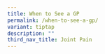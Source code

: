 ```yaml
---
title: When to See a GP
permalink: /when-to-see-a-gp/
variant: tiptap
description: ""
third_nav_title: Joint Pain
---
```

